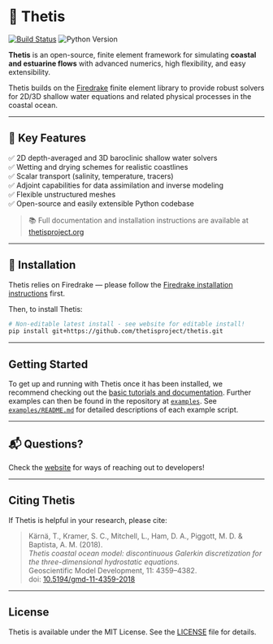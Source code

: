 # 🌊 Thetis

[![Build Status](https://github.com/thetisproject/thetis/actions/workflows/build.yml/badge.svg)](https://github.com/thetisproject/thetis/actions/workflows/build.yml)
![Python Version](https://img.shields.io/badge/python-3.10%2B-blue)

**Thetis** is an open-source, finite element framework for simulating **coastal and estuarine flows** with advanced numerics, high flexibility, and easy extensibility.

Thetis builds on the [Firedrake](https://www.firedrakeproject.org/) finite element library to provide robust solvers for 2D/3D shallow water equations and related physical processes in the coastal ocean.

---

## 🌟 Key Features

✅ 2D depth-averaged and 3D baroclinic shallow water solvers  
✅ Wetting and drying schemes for realistic coastlines  
✅ Scalar transport (salinity, temperature, tracers)  
✅ Adjoint capabilities for data assimilation and inverse modeling  
✅ Flexible unstructured meshes  
✅ Open-source and easily extensible Python codebase

> 📚 Full documentation and installation instructions are available at [thetisproject.org](https://thetisproject.org/)

---

## 🚀 Installation

Thetis relies on Firedrake — please follow the [Firedrake installation instructions](https://www.firedrakeproject.org/install.html) first.

Then, to install Thetis:

```bash
# Non-editable latest install - see website for editable install!
pip install git+https://github.com/thetisproject/thetis.git
```

---

## Getting Started

To get up and running with Thetis once it has been installed, we recommend checking out the [basic tutorials and 
documentation](https://thetisproject.org/documentation.html#tutorials). Further examples can then be found in the 
repository at [`examples`](./examples). See [`examples/README.md`](./examples/readme.md) for 
detailed descriptions of each example script.


---

## 📬 **Questions?**  

Check the [website](https://thetisproject.org/contact.html) for ways of reaching out to developers!

---

## Citing Thetis

If Thetis is helpful in your research, please cite:

> Kärnä, T., Kramer, S. C., Mitchell, L., Ham, D. A., Piggott, M. D. & Baptista, A. M. (2018).  
> *Thetis coastal ocean model: discontinuous Galerkin discretization for the three-dimensional hydrostatic equations.*  
> Geoscientific Model Development, 11: 4359–4382.  
> doi: [10.5194/gmd-11-4359-2018](https://doi.org/10.5194/gmd-11-4359-2018)

---


## License

Thetis is available under the MIT License. See the [LICENSE](./LICENSE) file for details.

